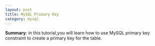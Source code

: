 ```yaml
---
layout: post
title: MySQL Primary Key
category: mysql
---
```


<strong>Summary</strong>: in this tutorial,you will learn how to use MySQL primary key constraint to create a primary key for the table.



